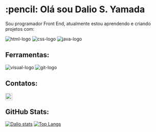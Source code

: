 
<h1>:pencil: Olá sou Dalio S. Yamada </h1> 
<p> Sou programador Front End, atualmente estou aprendendo e criando projetos com: </p>
<div display:"inline_block">
 <img src="https://img.shields.io/badge/HTML5-E34F26?style=for-the-badge&logo=html5&logoColor=white" alt="html-logo" />
 <img src="https://img.shields.io/badge/CSS3-1572B6?style=for-the-badge&logo=css3&logoColor=white" alt="css-logo" />
 <img src="https://img.shields.io/badge/JavaScript-F7DF1E?style=for-the-badge&logo=javascript&logoColor=black" alt="java-logo" />
</div>
<h2>Ferramentas: </h2>
<div display:"inline_block">
 <img src="https://img.shields.io/badge/Visual_Studio-5C2D91?style=for-the-badge&logo=visual%20studio&logoColor=white " alt="visual-logo" />
 <img src="https://img.shields.io/badge/GitHub-100000?style=for-the-badge&logo=github&logoColor=white " alt="git-logo" />
 </div>
 <h2>Contatos: </h2>
 <div display:"inline_block">
  <a href="https://www.linkedin.com/in/dalio-s-yamada/" />
    <img align="left" alt="Linkedin" width=22px src="https://github.com/DalioSY/teste/blob/master/assets/Linkedin-icon.png" />
  </a>
  </div>
<br>
<h2>GitHub Stats: </h2>
<div display:"inline_block">
 
[![Dalio stats](https://github-readme-stats.vercel.app/api?username=DalioSY)](https://github.com/anuraghazra/github-readme-stats)
[![Top Langs](https://github-readme-stats.vercel.app/api/top-langs/?username=DalioSY)](https://github.com/anuraghazra/github-readme-stats)
</div>
